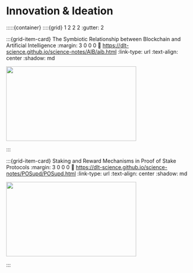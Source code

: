 # Innovation & Ideation

:::::{container}
::::{grid} 1 2 2 2
:gutter: 2

:::{grid-item-card} The Symbiotic Relationship between Blockchain and Artificial Intelligence
:margin: 3 0 0 0
:link: https://dlt-science.github.io/science-notes/AIB/aib.html
:link-type: url
:text-align: center
:shadow: md

<img src= "https://s.yimg.com/ny/api/res/1.2/SRedXv3Y74r0xYFrT5SHuQ--/YXBwaWQ9aGlnaGxhbmRlcjt3PTY3NjtoPTQ1MA--/https://media.zenfs.com/en-US/homerun/coin_rivet_596/af914adcdd377a5478c675bb9050c0de"  width="350px" height="200px">

:::

:::{grid-item-card} Staking and Reward Mechanisms in Proof of Stake Protocols
:margin: 3 0 0 0
:link: https://dlt-science.github.io/science-notes/POSupd/POSupd.html
:link-type: url
:text-align: center
:shadow: md

<img src= "https://learn.g2.com/hs-fs/hubfs/G2CM_FI614_Learn_Article_Images_%5BBlockchain_Applications%5D_V1b.png?width=690&name=G2CM_FI614_Learn_Article_Images_%5BBlockchain_Applications%5D_V1b.png"  width="350px" height="200px">


:::